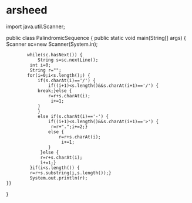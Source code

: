 # arsheed
import java.util.Scanner;

public class PalindromicSequence {
    public static void main(String[] args) {
		Scanner sc=new Scanner(System.in);
	
			while(sc.hasNext()) {
				String s=sc.nextLine();
		     int i=0;
		     String r="";
		    for(i=0;i<s.length();) {
		    	if(s.charAt(i)=='/') {
		    		if((i+1)<s.length()&&s.charAt(i+1)=='/') {
		    	break;}else {
		    		r=r+s.charAt(i);
			    	 i+=1;
		    	}
		    	}
		    	else if(s.charAt(i)=='-') {
		    		if((i+1)<s.length()&&s.charAt(i+1)=='>') {
		    		 r=r+".";i+=2;}
		    		else {
		    			r=r+s.charAt(i);
				    	 i+=1;
		    		}
		    	 }else {
		    	 r=r+s.charAt(i);
		    	 i+=1;}
		     }if(i<s.length()) {
		     r=r+s.substring(i,s.length());}
		     System.out.println(r);
	}}
}
